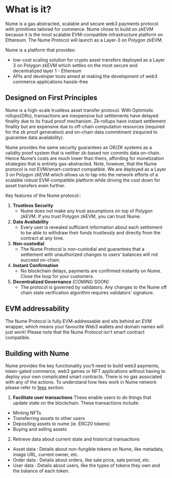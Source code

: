 # What is it?

Nume is a gas abstracted, scalable and secure web3 payments protocol with primitives tailored for commerce. Nume chose to build on zkEVM because it is the most scalable EVM-compatible infrastructure platform on Ethereum. The Nume Protocol will launch as a Layer-3 on Polygon zkEVM.

Nume is a platform that provides:

- low-cost scaling solution for crypto asset transfers deployed as a Layer 3 on Polygon zkEVM which settles on the most secure and decentralized layer 1 - Ethereum
- APIs and developer tools aimed at making the development of web3 commerce applications hassle-free

## Designed on First Principles

Nume is a high-scale trustless asset transfer protocol. With Optimistic rollups(ORs), transactions are inexpensive but settlements have delayed finality due to its fraud proof mechanism. Zk-rollups have instant settlement finality but are expensive due to off-chain computation resources (required for the zk proof generation) and on-chain data commitment (required to guarantee data availability).

Nume provides the same security guarantees as OR/ZK systems as a validity proof system that is neither zk-based nor commits data on-chain. Hence Nume’s costs are much lower than theirs, affording for monetization strategies that is entirely gas-abstracted. Note, however, that the Nume protocol is not EVM/smart-contract compatible. We are deployed as a Layer 3 on Polygon zkEVM which allows us to tap into the network efforts of a scalable robust EVM-compatible platform while driving the cost down for asset transfers even further.

Key features of the Nume protocol::

1. **Trustless Security**
   - Nume does not make any trust assumptions on top of Polygon zkEVM. If you trust Polygon zkEVM, you can trust Nume.
2. **Data Availability**
   - Every user is revealed sufficient information about each settlement to be able to withdraw their funds trustlessly and directly from the contract at any time.
3. **Non-custodial**
   - The Nume Protocol is non-custodial and guarantees that a settlement with unauthorized changes to users’ balances will not succeed on-chain.
4. **Instant Confirmation**
   - No blockchain delays, payments are confirmed instantly on Nume. Close the loop for your customers.
5. **Decentralized Governance** (COMING SOON)
   - The protocol is governed by validators. Any changes to the Nume off chain state verification algorithm requires validators’ signature.


## EVM addressability

The Nume Protocol is fully EVM-addressable and sits behind an EVM wrapper, which means your favourite Web3 wallets and domain names will just work! Please note that the Nume Protocol isn’t smart contract compatible.

## Building with Nume

Nume provides the key functionality you’ll need to build web3 payments, token-gated commerce, web3 games or NFT applications without having to deploy your own complicated smart contracts. There is no gas associated with any of the actions. To understand how fees work in Nume network please refer to [fees](nume/fees.md) section.

1. **Facilitate user transactions**
   These enable users to do things that update state on the blockchain. These transactions include:

- Minting NFTs
- Transferring assets to other users
- Depositing assets to nume (ie. ERC20 tokens)
- Buying and selling assets

2. Retrieve data about current state and historical transactions

- Asset data : Details about non-fungible tokens on Nume, like metadata, image URL, current owner, etc.
- Order data : Details about orders, like sale price, sale period, etc.
- User data : Details about users, like the types of tokens they own and the balance of each token.
